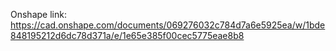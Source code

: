 Onshape link: https://cad.onshape.com/documents/069276032c784d7a6e5925ea/w/1bde848195212d6dc78d371a/e/1e65e385f00cec5775eae8b8

